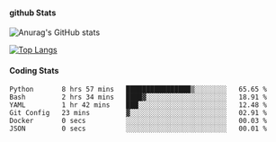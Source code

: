 #### github Stats
![Anurag's GitHub stats](https://github-readme-stats.vercel.app/api?username=reduhq&theme=react&show_icons=true&hide=contribs,prs)

[![Top Langs](https://github-readme-stats.vercel.app/api/top-langs/?username=reduhq&layout=compact&theme=react)](https://github.com/anuraghazra/github-readme-stats)

#### Coding Stats
<!--START_SECTION:waka-->

```text
Python       8 hrs 57 mins   ████████████████▒░░░░░░░░   65.65 %
Bash         2 hrs 34 mins   ████▓░░░░░░░░░░░░░░░░░░░░   18.91 %
YAML         1 hr 42 mins    ███░░░░░░░░░░░░░░░░░░░░░░   12.48 %
Git Config   23 mins         ▓░░░░░░░░░░░░░░░░░░░░░░░░   02.91 %
Docker       0 secs          ░░░░░░░░░░░░░░░░░░░░░░░░░   00.03 %
JSON         0 secs          ░░░░░░░░░░░░░░░░░░░░░░░░░   00.01 %
```

<!--END_SECTION:waka-->